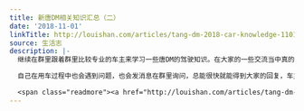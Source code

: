 ```yaml
---
title: 新唐DM相关知识汇总（二）
date: '2018-11-01'
linkTitle: http://louishan.com/articles/tang-dm-2018-car-knowledge-1101.html
source: 生活志
description: |-
  继续在群里跟着群里比较专业的车主来学习一些唐DM的驾驶知识。在大家的一些交流当中真的能学到很多的东西。已经有人组织车主来聚会，虽然第一次聚会仅仅有3人参加，也算是开了一个头，以后再有机会争取也去参加一下，跟车主们交流一下发现真的是比自己摸索要学到更多。

  自己在用车过程中也会遇到问题，也会发消息在群里询问，总能很快就能得到大家的回复，车主们真的是非常热情。这不前段时间大叔就遇到了一个检测不到钥匙的问题，不过这次是比亚迪SSSS店微信群里的技术顾问给迅速做出了解答，没想到竟然是一个非常好笑的原因，真的是想不到。

  <span class="readmore"><a href="http://louishan.com/articles/tang-dm-2018-car-knowledge-1101.html" title="新唐DM相关知识汇总（二）">阅读全文——共6487字</a></span>
---
```


